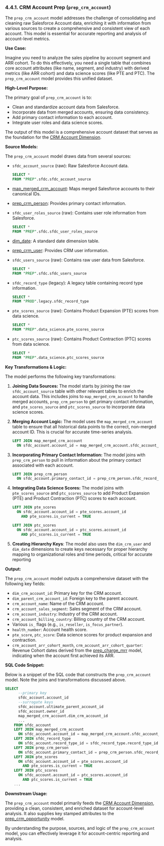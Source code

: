 ### 4.4.1. CRM Account Prep (`prep_crm_account`)

The `prep_crm_account` model addresses the challenge of consolidating and cleaning raw Salesforce Account data, enriching it with information from various sources to create a comprehensive and consistent view of each account. This model is essential for accurate reporting and analysis of account-level metrics.

**Use Case:**

Imagine you need to analyze the sales pipeline by account segment and ARR cohort. To do this effectively, you need a single table that combines core account attributes (like name, segment, and industry) with derived metrics (like ARR cohort) and data science scores (like PTE and PTC). The `prep_crm_account` model provides this unified dataset.

**High-Level Purpose:**

The primary goal of `prep_crm_account` is to:

*   Clean and standardize account data from Salesforce.
*   Incorporate data from merged accounts, ensuring data consistency.
*   Add primary contact information to each account.
*   Integrate user roles and data science scores.

The output of this model is a comprehensive account dataset that serves as the foundation for the [CRM Account Dimension](chapter_304.md).

**Source Models:**

The `prep_crm_account` model draws data from several sources:

*   `sfdc_account_source` (raw): Raw Salesforce Account data.

    ```sql
    SELECT *
    FROM "PREP".sfdc.sfdc_account_source
    ```

*   [map_merged_crm_account](chapter_443.md):  Maps merged Salesforce accounts to their canonical IDs.
*   [prep_crm_person](chapter_411.md): Provides primary contact information.
*   `sfdc_user_roles_source` (raw): Contains user role information from Salesforce.

    ```sql
    SELECT *
    FROM "PREP".sfdc.sfdc_user_roles_source
    ```

*   [dim_date](chapter_471.md):  A standard date dimension table.
*   [prep_crm_user](chapter_451.md):  Provides CRM user information.
*   `sfdc_users_source` (raw): Contains raw user data from Salesforce.

    ```sql
    SELECT *
    FROM "PREP".sfdc.sfdc_users_source
    ```

*   `sfdc_record_type` (legacy):  A legacy table containing record type information.

    ```sql
    SELECT *
    FROM "PROD".legacy.sfdc_record_type
    ```

*   `pte_scores_source` (raw): Contains Product Expansion (PTE) scores from data science.

    ```sql
    SELECT *
    FROM "PREP".data_science.pte_scores_source
    ```

*   `ptc_scores_source` (raw): Contains Product Contraction (PTC) scores from data science.

    ```sql
    SELECT *
    FROM "PREP".data_science.ptc_scores_source
    ```

**Key Transformations & Logic:**

The model performs the following key transformations:

1.  **Joining Data Sources:**  The model starts by joining the raw `sfdc_account_source` table with other relevant tables to enrich the account data. This includes joins to `map_merged_crm_account` to handle merged accounts, `prep_crm_person` to get primary contact information, and `pte_scores_source` and `ptc_scores_source` to incorporate data science scores.

2.  **Merging Account Logic:** The model uses the `map_merged_crm_account` table to ensure that all historical data points to the correct, non-merged account ID. This is crucial for accurate time-series analysis.

    ```sql
    LEFT JOIN map_merged_crm_account
      ON sfdc_account.account_id = map_merged_crm_account.sfdc_account_id
    ```

3.  **Incorporating Primary Contact Information:** The model joins with `prep_crm_person` to pull in information about the primary contact associated with each account.

    ```sql
    LEFT JOIN prep_crm_person
      ON sfdc_account.primary_contact_id = prep_crm_person.sfdc_record_id
    ```

4.  **Integrating Data Science Scores:** The model joins with `pte_scores_source` and `ptc_scores_source` to add Product Expansion (PTE) and Product Contraction (PTC) scores to each account.

    ```sql
    LEFT JOIN pte_scores
      ON sfdc_account.account_id = pte_scores.account_id
        AND pte_scores.is_current = TRUE

    LEFT JOIN ptc_scores
      ON sfdc_account.account_id = ptc_scores.account_id
        AND ptc_scores.is_current = TRUE
    ```

5.  **Creating Hierarchy Keys**: The model also uses the `dim_crm_user` and `dim_date` dimensions to create keys necessary for proper hierarchy mapping to organizational roles and time periods, critical for accurate reporting

**Output:**

The `prep_crm_account` model outputs a comprehensive dataset with the following key fields:

*   `dim_crm_account_id`: Primary key for the CRM account.
*   `dim_parent_crm_account_id`: Foreign key to the parent account.
*   `crm_account_name`: Name of the CRM account.
*   `crm_account_sales_segment`: Sales segment of the CRM account.
*   `crm_account_industry`: Industry of the CRM account.
*   `crm_account_billing_country`: Billing country of the CRM account.
*    Various `is_` flags (e.g., `is_reseller`, `is_focus_partner`).
*   `health_number`: Account health score.
*   `pte_score`, `ptc_score`: Data science scores for product expansion and contraction.
*   `crm_account_arr_cohort_month`, `crm_account_arr_cohort_quarter`: Revenue Cohort dates derived from the  [prep_charge_mrr](chapter_445.md) model, indicating when the account first achieved its ARR.

**SQL Code Snippet:**

Below is a snippet of the SQL code that constructs the `prep_crm_account` model. Note the joins and transformations discussed above.
```sql
SELECT
      --primary key
      sfdc_account.account_id                                             AS dim_crm_account_id,
      --surrogate keys
      sfdc_account.ultimate_parent_account_id                             AS dim_parent_crm_account_id,
      sfdc_account.owner_id                                               AS dim_crm_user_id,
      map_merged_crm_account.dim_crm_account_id                           AS merged_to_account_id,
      ...
    FROM sfdc_account
    LEFT JOIN map_merged_crm_account
      ON sfdc_account.account_id = map_merged_crm_account.sfdc_account_id
    LEFT JOIN sfdc_record_type
      ON sfdc_account.record_type_id = sfdc_record_type.record_type_id
    LEFT JOIN prep_crm_person
      ON sfdc_account.primary_contact_id = prep_crm_person.sfdc_record_id
    LEFT JOIN pte_scores
      ON sfdc_account.account_id = pte_scores.account_id
        AND pte_scores.is_current = TRUE
    LEFT JOIN ptc_scores
      ON sfdc_account.account_id = ptc_scores.account_id
        AND ptc_scores.is_current = TRUE
    ...
```

**Downstream Usage:**

The `prep_crm_account` model primarily feeds the [CRM Account Dimension](chapter_304.md), providing a clean, consistent, and enriched dataset for account-level analysis. It also supplies key stamped attributes to the [prep_crm_opportunity](chapter_461.md) model.

By understanding the purpose, sources, and logic of the `prep_crm_account` model, you can effectively leverage it for account-centric reporting and analysis.
